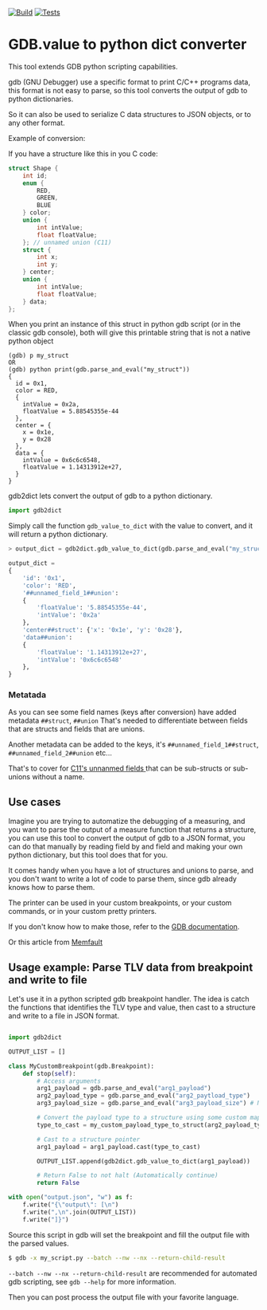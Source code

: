 [![Build](https://github.com/zakaria1193/gdb2dict/actions/workflows/release.yml/badge.svg)](https://github.com/zakaria1193/gdb2dict/actions/workflows/release.yml)
[![Tests](https://github.com/zakaria1193/gdb2dict/actions/workflows/test.yml/badge.svg)](https://github.com/zakaria1193/gdb2dict/actions/workflows/test.yml)

# GDB.value to python dict converter

This tool extends GDB python scripting capabilities.

gdb (GNU Debugger) use a specific format to print C/C++ programs data, this format is not easy to parse, so this tool converts the output of gdb to python dictionaries.

So it can also be used to serialize C data structures to JSON objects, or to any other format.

Example of conversion:

If you have a structure like this in you C code:

```c
struct Shape {
    int id;
    enum {
        RED,
        GREEN,
        BLUE
    } color;
    union {
        int intValue;
        float floatValue;
    }; // unnamed union (C11)
    struct {
        int x;
        int y;
    } center;
    union {
        int intValue;
        float floatValue;
    } data;
};
```

When you print an instance of this struct in python gdb script (or in the classic gdb console),
both will give this printable string that is not a native python object

```gdb
(gdb) p my_struct
OR
(gdb) python print(gdb.parse_and_eval("my_struct"))
{
  id = 0x1,
  color = RED,
  {
    intValue = 0x2a,
    floatValue = 5.88545355e-44
  },
  center = {
    x = 0x1e,
    y = 0x28
  },
  data = {
    intValue = 0x6c6c6548,
    floatValue = 1.14313912e+27,
  }
}
```

gdb2dict lets convert the output of gdb to a python dictionary.

```python
import gdb2dict
```

Simply call the function `gdb_value_to_dict` with the value to convert,
and it will return a python dictionary.

```python
> output_dict = gdb2dict.gdb_value_to_dict(gdb.parse_and_eval("my_struct"))

output_dict =
{
    'id': '0x1',
    'color': 'RED',
    '##unnamed_field_1##union':
    {
        'floatValue': '5.88545355e-44',
        'intValue': '0x2a'
    },
    'center##struct': {'x': '0x1e', 'y': '0x28'},
    'data##union':
    {
        'floatValue': '1.14313912e+27',
        'intValue': '0x6c6c6548'
    },
}

```

### Metatada

As you can see some field names (keys after conversion) have added metadata `##struct`, `##union`
That's needed to differentiate between fields that are structs and fields that are unions.

Another metadata can be added to the keys, it's `##unnamed_field_1##struct`,
`##unnamed_field_2##union` etc...

That's to cover for [ C11's unnanmed fields ](https://gcc.gnu.org/onlinedocs/gcc/Unnamed-Fields.html)
that can be sub-structs or sub-unions without a name.

## Use cases

Imagine you are trying to automatize the debugging of a measuring, and you want to parse the output of a measure function that returns a structure, you can use this tool to convert the output of gdb to a JSON format,
you can do that manually by reading field by and field and making your own python dictionary, but this tool does that for you.

It comes handy when you have a lot of structures and unions to parse, and you don't want to write a lot of code to parse them, since gdb already knows how to parse them.

The printer can be used in your custom breakpoints, or your custom commands, or in your custom pretty printers.

If you don't know how to make those, refer to the [GDB documentation](https://sourceware.org/gdb/onlinedocs/gdb/Python-API.html#Python-API).

Or this article from [Memfault](https://interrupt.memfault.com/blog/automate-debugging-with-gdb-python-api)

## Usage example: Parse TLV data from breakpoint and write to file

Let's use it in a python scripted gdb breakpoint handler.
The idea is catch the functions that identifies the TLV type and value,
then cast to a structure and write to a file in JSON format.

```python my_script.py

import gdb2dict

OUTPUT_LIST = []

class MyCustomBreakpoint(gdb.Breakpoint):
    def stop(self):
        # Access arguments
        arg1_payload = gdb.parse_and_eval("arg1_payload")
        arg2_payload_type = gdb.parse_and_eval("arg2_paytload_type")
        arg3_payload_size = gdb.parse_and_eval("arg3_payload_size") # Not needed here

        # Convert the payload type to a structure using some custom mapping function
        type_to_cast = my_custom_payload_type_to_struct(arg2_payload_type)

        # Cast to a structure pointer
        arg1_payload = arg1_payload.cast(type_to_cast)

        OUTPUT_LIST.append(gdb2dict.gdb_value_to_dict(arg1_payload))

        # Return False to not halt (Automatically continue)
        return False

with open("output.json", "w") as f:
    f.write("{\"output\": [\n")
    f.write(",\n".join(OUTPUT_LIST))
    f.write("]}")

```

Source this script in gdb will set the breakpoint and fill the output file with the parsed values.

```bash
$ gdb -x my_script.py --batch --nw --nx --return-child-result
```

`--batch --nw --nx --return-child-result` are recommended for automated gdb scripting,
see `gdb --help` for more information.

Then you can post process the output file with your favorite language.
